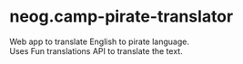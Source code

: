 # neog.camp-pirate-translator

Web app to translate English to pirate language.<br>
Uses Fun translations API to translate the text.
